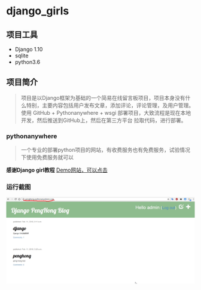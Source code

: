 # django_girls
## 项目工具
* Django 1.10
* sqlite
* python3.6
## 项目简介
> 项目是以Django框架为基础的一个简易在线留言板项目，项目本身没有什么特别，主要内容包括用户发布文章，添加评论，评论管理，及用户管理。使用
GitHub + Pythonanywhere + wsgi 部署项目，大致流程是现在本地开发，然后推送到GitHub上，然后在第三方平台
拉取代码，进行部署。

### pythonanywhere
> 一个专业的部署python项目的网站，有收费服务也有免费服务，试验情况下使用免费服务就可以

**感谢Django girl教程**
[Demo网站，可以点击](http://penghong.pythonanywhere.com/)
### 运行截图
![运行截图](https://raw.githubusercontent.com/jamespenghong/django_girls/master/2.jpg)
